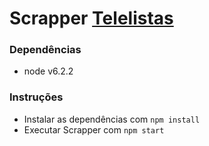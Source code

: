 # Scrapper [Telelistas](http://telelistas.net/br/clinicas+medicas)

### Dependências
* node v6.2.2

### Instruções
* Instalar as dependências com `npm install`
* Executar Scrapper com `npm start`
